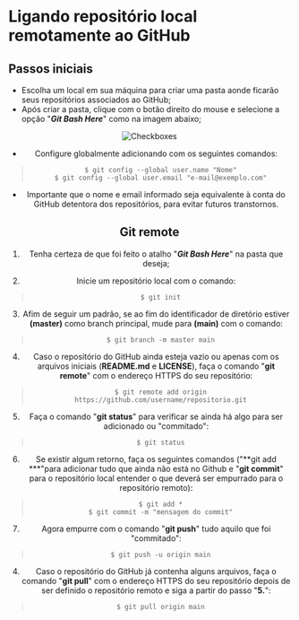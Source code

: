 # Ligando repositório local remotamente ao GitHub

## Passos iniciais

* Escolha um local em sua máquina para criar uma pasta aonde ficarão seus repositórios associados ao GitHub;
* Após criar a pasta, clique com o botão direito do mouse e selecione a opção "_**Git Bash Here**_" como na imagem abaixo; 

<div align="center">
	<img align="Git-Bash here" alt="Checkboxes" src="https://jcutrer.com/wp-content/uploads/2018/01/git-bash-here-right-click.png.webp"    
</div>

* Configure globalmente adicionando com os seguintes comandos:

> ```
> $ git config --global user.name "Nome"
> $ git config --global user.email "e-mail@exemplo.com"
> ```

* Importante que o nome e email informado seja equivalente à conta do GitHub detentora dos repositórios, para evitar futuros transtornos.

## Git remote

1. Tenha certeza de que foi feito o atalho "_**Git Bash Here**_" na pasta que deseja;

2. Inicie um repositório local com o comando:

> ```
> $ git init
> ```

3. Afim de seguir um padrão, se ao fim do identificador de diretório estiver **(master)** como branch principal, mude para **(main)** com o comando:

> ```
> $ git branch -m master main
> ```

</hr>

4. Caso o repositório do GitHub ainda esteja vazio ou apenas com os arquivos iniciais (**README.md** e **LICENSE**), faça o comando "**git remote**" com o endereço HTTPS do seu repositório: 

> ```
> $ git remote add origin https://github.com/username/repositorio.git
> ```

5. Faça o comando "**git status**" para verificar se ainda há algo para ser adicionado ou "commitado":

> ```
> $ git status
> ```

6. Se existir algum retorno, faça os seguintes comandos ("**git add ***"para adicionar tudo que ainda não está no Github e "**git commit**" para o repositório local entender o que deverá ser empurrado para o repositório remoto):

> ```
> $ git add *
> $ git commit -m "mensagem do commit"
> ```

7. Agora empurre com o comando "**git push**" tudo aquilo que foi "commitado":

> ```
> $ git push -u origin main
> ```

</hr>

4. Caso o repositório do GitHub já contenha alguns arquivos, faça o comando "**git pull**" com o endereço HTTPS do seu repositório depois de ser definido o repositório remoto e siga a partir do passo "**5.**":

> ```
> $ git pull origin main
> ```
